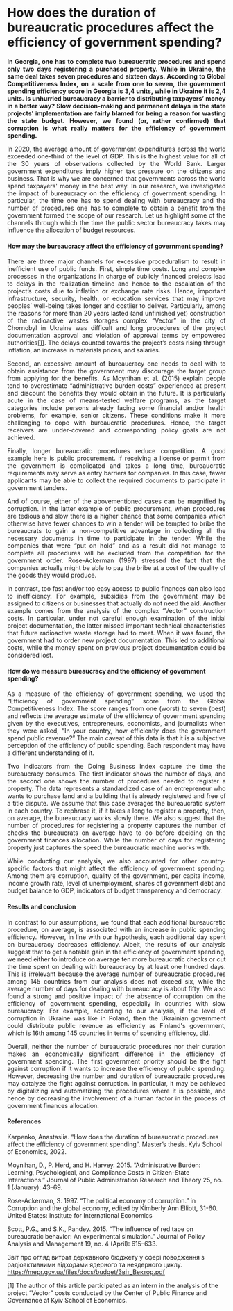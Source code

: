  <h1>How does the duration of bureaucratic procedures 
affect the efficiency of government spending?</h1>

<P align="justify"><b>In Georgia, one has to complete two bureaucratic procedures and spend only two days registering a purchased property. While in Ukraine, the same deal takes seven procedures and sixteen days. According to Global Competitiveness Index, on a scale from one to seven, the government spending efficiency score in Georgia is 3,4 units, while in Ukraine it is 2,4 units. Is unhurried bureaucracy a barrier to distributing taxpayers’ money in a better way? Slow decision-making and permanent delays in the state projects' implementation are fairly blamed for being a reason for wasting the state budget. However, we found (or, rather confirmed) that corruption is what really matters for the efficiency of government spending.</b></p>

<P align="justify">In 2020, the average amount of government expenditures across the world exceeded one-third of the level of GDP. This is the highest value for all of the 30 years of observations collected by the World Bank. Larger government expenditures imply higher tax pressure on the citizens and business. 
That is why we are concerned that governments across the world spend taxpayers' money in the best way.
In our research, we investigated the impact of bureaucracy on the efficiency of government spending. In particular, the time one has to spend dealing with bureaucracy and the number of procedures one has to complete to obtain a benefit from the government formed the scope of our research. Let us highlight some of the channels through which the time the public sector bureaucracy takes may influence the allocation of budget resources.</p>

<h4>How may the bureaucracy affect the efficiency of government spending?</h4>

<P align="justify">There are three major channels for excessive proceduralism to result in inefficient use of public funds. First, simple time costs. Long and complex processes in the organizations in charge of publicly financed projects lead to delays in the realization timeline and hence to the escalation of the project’s costs due to inflation or exchange rate risks. Hence, important infrastructure, security, health, or education services that may improve peoples’ well-being takes longer and costlier to deliver. Particularly, among the reasons for more than 20 years lasted (and unfinished yet) construction of the radioactive wastes storages complex “Vector” in the city of Chornobyl in Ukraine was difficult and long procedures of the project documentation approval and violation of approval terms by empowered authorities<a href="#section1">[1]</a>. The delays counted towards the project’s costs rising through inflation, an increase in materials prices, and salaries.</p>

<P align="justify">Second, an excessive amount of bureaucracy one needs to deal with to obtain assistance from the government may discourage the target group from applying for the benefits. As Moynihan et al. (2015) explain people tend to overestimate “administrative burden costs” experienced at present and discount the benefits they would obtain in the future. It is particularly acute in the case of means-tested welfare programs, as the target categories include persons already facing some financial and/or health problems, for example, senior citizens. These conditions make it more challenging to cope with bureaucratic procedures. Hence, the target receivers are under-covered and corresponding policy goals are not achieved.</p> 

<P align="justify">Finally, longer bureaucratic procedures reduce competition. A good example here is public procurement. If receiving a license or permit from the government is complicated and takes a long time, bureaucratic requirements may serve as entry barriers for companies. In this case, fewer applicants may be able to collect the required documents to participate in government tenders.</p>  

<P align="justify">And of course, either of the abovementioned cases can be magnified by corruption. In the latter example of public procurement, when procedures are tedious and slow there is a higher chance that some companies which otherwise have fewer chances to win a tender will be tempted to bribe the bureaucrats to gain a non-competitive advantage in collecting all the necessary documents in time to participate in the tender. While the companies that were “put on hold” and as a result did not manage to complete all procedures will be excluded from the competition for the government order. Rose-Ackerman (1997) stressed the fact that the companies actually might be able to pay the bribe at a cost of the quality of the goods they would produce.</p> 

<P align="justify">In contrast, too fast and/or too easy access to public finances can also lead to inefficiency. For example, subsidies from the government may be assigned to citizens or businesses that actually do not need the aid. Another example comes from the analysis of the complex “Vector” construction costs. In particular, under not careful enough examination of the initial project documentation, the latter missed important technical characteristics that future radioactive waste storage had to meet. When it was found, the government had to order new project documentation. This led to additional costs, while the money spent on previous project documentation could be considered lost.</p> 

<h4>How do we measure bureaucracy and the efficiency of government spending?</h4> 

<P align="justify">As a measure of the efficiency of government spending, we used the “Efficiency of government spending” score from the Global Competitiveness Index. The score ranges from one (worst) to seven (best) and reflects the average estimate of the efficiency of government spending given by the executives, entrepreneurs, economists, and journalists when they were asked, “In your country, how efficiently does the government spend public revenue?” The main caveat of this data is that it is a subjective perception of the efficiency of public spending. Each respondent may have a different understanding of it.</p> 

<P align="justify">Two indicators from the Doing Business Index capture the time the bureaucracy consumes. The first indicator shows the number of days, and the second one shows the number of procedures needed to register a property. The data represents a standardized case of an entrepreneur who wants to purchase land and a building that is already registered and free of a title dispute. We assume that this case averages the bureaucratic system in each country. To rephrase it, if it takes a long to register a property, then, on average, the bureaucracy works slowly there. We also suggest that the number of procedures for registering a property captures the number of checks the bureaucrats on average have to do before deciding on the government finances allocation. While the number of days for registering property just captures the speed the bureaucratic machine works with.</p>

<P align="justify">While conducting our analysis, we also accounted for other country-specific factors that might affect the efficiency of government spending. Among them are corruption, quality of the government, per capita income, income growth rate, level of unemployment, shares of government debt and budget balance to GDP, indicators of budget transparency and democracy.</p>

<h4>Results and conclusion</h4>

<P align="justify">In contrast to our assumptions, we found that each additional bureaucratic procedure, on average, is associated with an increase in public spending efficiency. However, in line with our hypothesis, each additional day spent on bureaucracy decreases efficiency. Albeit, the results of our analysis suggest that to get a notable gain in the efficiency of government spending, we need either to introduce on average ten more bureaucratic checks or cut the time spent on dealing with bureaucracy by at least one hundred days. This is irrelevant because the average number of bureaucratic procedures among 145 countries from our analysis does not exceed six, while the average number of days for dealing with bureaucracy is about fifty. We also found a strong and positive impact of the absence of corruption on the efficiency of government spending, especially in countries with slow bureaucracy. For example, according to our analysis, if the level of corruption in Ukraine was like in Poland, then the Ukrainian government could distribute public revenue as efficiently as Finland's government, which is 16th among 145 countries in terms of spending efficiency, did.</p>

<P align="justify">Overall, neither the number of bureaucratic procedures nor their duration makes an economically significant difference in the efficiency of government spending. The first government priority should be the fight against corruption if it wants to increase the efficiency of public spending. However, decreasing the number and duration of bureaucratic procedures may catalyze the fight against corruption. In particular, it may be achieved by digitalizing and automatizing the procedures where it is possible, and hence by decreasing the involvement of a human factor in the process of government finances allocation.</p>

<h4>References</h4>

Karpenko, Anastasiia. “How does the duration of bureaucratic procedures affect the efficiency of government spending“. Master’s thesis. Kyiv School of Economics, 2022.

Moynihan, D., P. Herd, and H. Harvey. 2015. “Administrative Burden: Learning, Psychological, and Compliance Costs in Citizen-State Interactions.” Journal of Public Administration Research and Theory 25, no. 1 (January): 43–69.

Rose-Ackerman, S. 1997. “The political economy of corruption.” in Corruption and the global economy, edited by Kimberly Ann Elliott, 31-60. United States: Institute for International Economics

Scott, P.G., and S.K., Pandey. 2015. “The influence of red tape on bureaucratic behavior: An experimental simulation.”  Journal of Policy Analysis and Management 19, no. 4 (April): 615–633. 

Звіт про огляд витрат державного бюджету у сфері поводження з радіоактивними відходами ядерного та неядерного циклу. https://mepr.gov.ua/files/docs/budget/Звіт_Вектор.pdf 

<p id="section1">[1] The author of this article participated as an intern in the analysis of the project “Vector” costs conducted by the Center of Public Finance and Governance at Kyiv School of Economics.</p>
